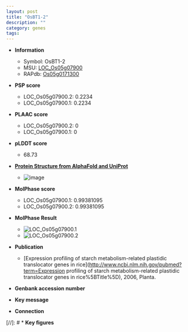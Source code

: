 ```yaml
---
layout: post
title: "OsBT1-2"
description: ""
category: genes
tags: 
---
```


* **Information**  
    + Symbol: OsBT1-2  
    + MSU: [LOC_Os05g07900](http://rice.plantbiology.msu.edu/cgi-bin/ORF_infopage.cgi?orf=LOC_Os05g07900)  
    + RAPdb: [Os05g0171300](http://rapdb.dna.affrc.go.jp/viewer/gbrowse_details/irgsp1?name=Os05g0171300)  

* **PSP score**  
    + LOC_Os05g07900.2: 0.2234 
    + LOC_Os05g07900.1: 0.2234 

* **PLAAC score**  
    + LOC_Os05g07900.2: 0 
    + LOC_Os05g07900.1: 0 

* **pLDDT score**
    + 68.73

* **[Protein Structure from AlphaFold and UniProt](https://www.uniprot.org/uniprotkb/Q65XR7/entry#structure)**
    + ![image](https://ricepsp.github.io/images/Q6/AF-Q65XR7-F1.png)

* **MolPhase score**
    + LOC_Os05g07900.1: 0.99381095
    + LOC_Os05g07900.2: 0.99381095

* **MolPhase Result**
    + ![LOC_Os05g07900.1](https://304243504.github.io/Pictures/LOC_Os05g/LOC_Os05g07900.1.png)
    + ![LOC_Os05g07900.2](https://304243504.github.io/Pictures/LOC_Os05g/LOC_Os05g07900.2.png)

* **Publication**  
    + [Expression profiling of starch metabolism-related plastidic translocator genes in rice](http://www.ncbi.nlm.nih.gov/pubmed?term=Expression profiling of starch metabolism-related plastidic translocator genes in rice%5BTitle%5D), 2006, Planta.

* **Genbank accession number**  

* **Key message**  

* **Connection**  

[//]: # * **Key figures**  


